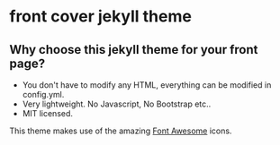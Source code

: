 # front cover jekyll theme

## Why choose this jekyll theme for your front page?
* You don't have to modify any HTML, everything can be modified in config.yml.
* Very lightweight. No Javascript, No Bootstrap etc..
* MIT licensed.

This theme makes use of the amazing <a href="http://fontawesome.io/">Font Awesome</a> icons.

